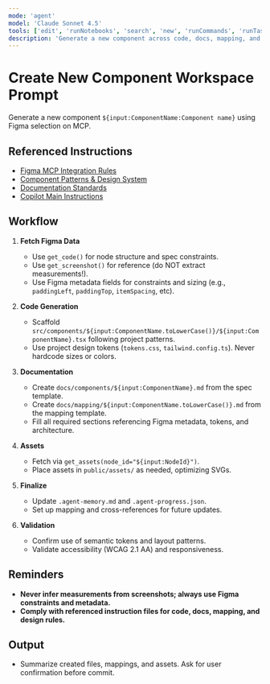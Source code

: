 ```yaml
---
mode: 'agent'
model: 'Claude Sonnet 4.5'
tools: ['edit', 'runNotebooks', 'search', 'new', 'runCommands', 'runTasks', 'Nx Mcp Server/*', 'figma-mcp-server/*', 'usages', 'vscodeAPI', 'problems', 'changes', 'testFailure', 'openSimpleBrowser', 'fetch', 'githubRepo', 'extensions', 'todos']
description: 'Generate a new component across code, docs, mapping, and assets, using explicit constraints from Figma metadata only'
---
```


# Create New Component Workspace Prompt

Generate a new component `${input:ComponentName:Component name}` using Figma selection on MCP.

## Referenced Instructions
- [Figma MCP Integration Rules](../instructions/figma-mcp.instructions.md)
- [Component Patterns & Design System](../instructions/component-patterns.instructions.md)
- [Documentation Standards](../instructions/documentation-standards.instructions.md)
- [Copilot Main Instructions](../copilot-instructions.md)

## Workflow

1. **Fetch Figma Data**
   - Use `get_code()` for node structure and spec constraints.
   - Use `get_screenshot()` for reference (do NOT extract measurements!).
   - Use Figma metadata fields for constraints and sizing (e.g., `paddingLeft`, `paddingTop`, `itemSpacing`, etc).

2. **Code Generation**
   - Scaffold `src/components/${input:ComponentName.toLowerCase()}/${input:ComponentName}.tsx` following project patterns.
   - Use project design tokens (`tokens.css`, `tailwind.config.ts`). Never hardcode sizes or colors.

3. **Documentation**
   - Create `docs/components/${input:ComponentName}.md` from the spec template.
   - Create `docs/mapping/${input:ComponentName.toLowerCase()}.md` from the mapping template.
   - Fill all required sections referencing Figma metadata, tokens, and architecture.

4. **Assets**
   - Fetch via `get_assets(node_id="${input:NodeId}")`.
   - Place assets in `public/assets/` as needed, optimizing SVGs.

5. **Finalize**
   - Update `.agent-memory.md` and `.agent-progress.json`.
   - Set up mapping and cross-references for future updates.

6. **Validation**
   - Confirm use of semantic tokens and layout patterns.
   - Validate accessibility (WCAG 2.1 AA) and responsiveness.

## Reminders
- **Never infer measurements from screenshots; always use Figma constraints and metadata.**
- **Comply with referenced instruction files for code, docs, mapping, and design rules.**

## Output
- Summarize created files, mappings, and assets. Ask for user confirmation before commit.


